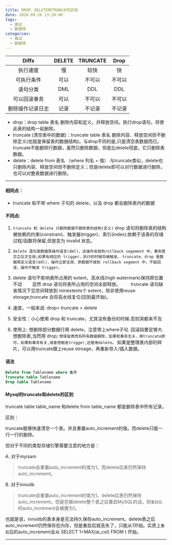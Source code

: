```yaml
---
title: DROP、DELETE和TRUNCATE区别
date: 2018-09-26 13:20:40
tags:
  - 面试
  - 数据库
categories:
  - 面试
  - 数据库
---
```


|  Diffs   | DELETE    |TRUNCATE   | Drop |
| :-----: | :-----:  | :-----:   |  :-----:|
| 执行速度      | 慢  | 较快  |       快       |
| 可执行条件    | 可以  | 不可以  |   不可以       |
| 语句分类    | DML  | DDL  |        DDL       |
| 可以回滚事务    | 可以  | 不可以  |     不可以      |
| 删除操作记录日志    | 记录  | 不记录  |     不记录     |

- drop：drop table 表名
删除内容和定义，并释放空间。执行drop语句，将使此表的结构一起删除。
- truncate (清空表中的数据)：truncate table 表名
删除内容、释放空间但不删除定义(也就是保留表的数据结构)。与drop不同的是,只是清空表数据而已。
truncate不能删除行数据，虽然只删除数据，但是比delete彻底，它只删除表数据。
- delete：delete from 表名 （where 列名 = 值）
与truncate类似，delete也只删除内容、释放空间但不删除定义；但是delete即可以对行数据进行删除，也可以对整表数据进行删除。

---------------------

<!-- more -->

#### 相同点：

 - truncate 和不带 where 子句的 delete，以及 drop 都会删除表内的数据

#### 不同点:

1. `truncate 和 delete 只删除数据不删除表的结构(定义)`
drop 语句将删除表的结构被依赖的约束(constrain)、触发器(trigger)、索引(index);依赖于该表的存储过程/函数将保留,但是变为 invalid 状态。

2. `delete 语句是数据库操作语言(dml)，这操作会放到rollback segement 中，事务提交之后才生效;如果有相应的 trigger，执行的时候将被触发。`
`truncate、drop 是数据库定义语言(ddl)，操作立即生效，原数据不放到 rollback segment 中，不能回滚，操作不触发 trigger。`

3. delete 语句不影响表所占用的 extent，高水线(high watermark)保持原位置不动
　　显然 drop 语句将表所占用的空间全部释放。
　　truncate 语句缺省情况下见空间释放到 minextents个 extent，除非使用reuse storage;truncate 会将高水线复位(回到最开始)。

4. 速度，一般来说: drop> truncate > delete

5. 安全性：小心使用 drop 和 truncate，尤其没有备份的时候.否则哭都来不及

6. 使用上: 想删除部分数据行用 delete，注意带上where子句. 回滚段要足够大.想删除表,当然用 drop;
`想保留表而将所有数据删除，如果和事务无关，用truncate即可。如果和事务有关,或者想触发trigger,还是用delete。`
如果是整理表内部的碎片，可以用truncate跟上reuse stroage，再重新导入/插入数据。

#### 语法
```SQL
Delete from Tablename where 条件
Truncate table Tablename
Drop table Tablename
```


#### Mysql的truncate和delete的区别
truncate table table_name 和delete from table_name 都是删除表中所有记录。

区别：

truncate能够快速清空一个表。并且重置auto_increment的值。而delete只能一行一行的删除。

但对于不同的类型存储引擎需要注意的地方是：

A. 对于myisam

>truncate会重置auto_increment的值为1。而delete后表仍然保持auto_increment。

B. 对于innodb

>truncate会重置auto_increment的值为1。delete后表仍然保持auto_increment。但是在做delete整个表之后重启MySQL的话，则`重启后`的auto_increment会被置为1。

也就是说，innodb的表本身是无法持久保存auto_increment。delete表之后auto_increment仍然保存在内存，但是重启后就丢失了，只能从1开始。实质上`重启`后的auto_increment会从 SELECT 1+MAX(ai_col) FROM t 开始。

-----------
